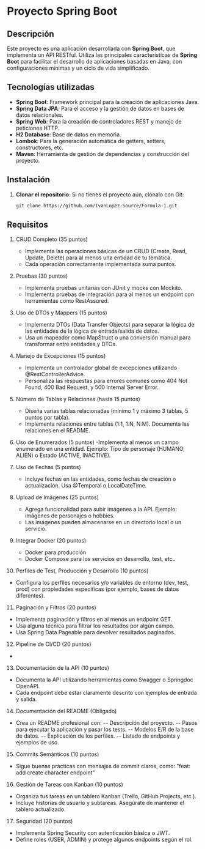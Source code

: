 # Proyecto Spring Boot

## Descripción

Este proyecto es una aplicación desarrollada con **Spring Boot**, que implementa un API RESTful. Utiliza las principales características de **Spring Boot** para facilitar el desarrollo de aplicaciones basadas en Java, con configuraciones mínimas y un ciclo de vida simplificado.

## Tecnologías utilizadas

- **Spring Boot**: Framework principal para la creación de aplicaciones Java.
- **Spring Data JPA**: Para el acceso y la gestión de datos en bases de datos relacionales.
- **Spring Web**: Para la creación de controladores REST y manejo de peticiones HTTP.
- **H2 Database**: Base de datos en memoria.
- **Lombok**: Para la generación automática de getters, setters, constructores, etc.
- **Maven**: Herramienta de gestión de dependencias y construcción del proyecto.


## Instalación

1. **Clonar el repositorio**:
   Si no tienes el proyecto aún, clónalo con Git:

   ```bash
   git clone https://github.com/IvanLopez-Source/Formula-1.git

## Requisitos 
1. CRUD Completo (35 puntos)
   - Implementa las operaciones básicas de un CRUD (Create, Read, Update, Delete) para al menos una entidad de tu temática.
   - Cada operación correctamente implementada suma puntos.

2. Pruebas (30 puntos)
   - Implementa pruebas unitarias con JUnit y mocks con Mockito.
   - Implementa pruebas de integración para al menos un endpoint con herramientas como RestAssured.
   
3. Uso de DTOs y Mappers (15 puntos)
   - Implementa DTOs (Data Transfer Objects) para separar la lógica de las entidades de la lógica de entrada/salida de datos.
   - Usa un mapeador como MapStruct o una conversión manual para transformar entre entidades y DTOs.

4. Manejo de Excepciones (15 puntos)
   - Implementa un controlador global de excepciones utilizando @RestControllerAdvice.
   - Personaliza las respuestas para errores comunes como 404 Not Found, 400 Bad Request, y 500 Internal Server Error.

5. Número de Tablas y Relaciones (hasta 15 puntos)
   - Diseña varias tablas relacionadas (mínimo 1 y máximo 3 tablas, 5 puntos por tabla).
   - Implementa relaciones entre tablas (1:1, 1:N, N:M). Documenta las relaciones en el README.

6. Uso de Enumerados (5 puntos)
   -Implementa al menos un campo enumerado en una entidad. Ejemplo: Tipo de personaje (HUMANO, ALIEN) o Estado (ACTIVE, INACTIVE).
   
7. Uso de Fechas (5 puntos)
   - Incluye fechas en las entidades, como fechas de creación o actualización. Usa @Temporal o LocalDateTime.

8. Upload de Imágenes (25 puntos)
   - Agrega funcionalidad para subir imágenes a la API. Ejemplo: imágenes de personajes o hobbies.
   - Las imágenes pueden almacenarse en un directorio local o un servicio.

9. Integrar Docker (20 puntos)
   - Docker para producción
   - Docker Compose para los servicios en desarrollo, test, etc..

10. Perfiles de Test, Producción y Desarrollo (10 puntos)
   - Configura los perfiles necesarios y/o variables de entorno (dev, test, prod) con propiedades específicas (por ejemplo, bases de datos diferentes).

11. Paginación y Filtros (20 puntos)
   - Implementa paginación y filtros en al menos un endpoint GET.
   - Usa alguna técnica para filtrar los resultados por algún campo.
   - Usa Spring Data Pageable para devolver resultados paginados.

12. Pipeline de CI/CD (20 puntos)
   -

13. Documentación de la API (10 puntos)
   - Documenta la API utilizando herramientas como Swagger o Springdoc OpenAPI.
   - Cada endpoint debe estar claramente descrito con ejemplos de entrada y salida.

14. Documentación del README (Obligado)
   - Crea un README profesional con:
   -- Descripción del proyecto.
   -- Pasos para ejecutar la aplicación y pasar los tests.
   -- Modelos E/R de la base de datos.
   -- Explicación de los perfiles.
   -- Listado de endpoints y ejemplos de uso.

15. Commits Semánticos (10 puntos)
   - Sigue buenas prácticas con mensajes de commit claros, como: "feat: add create character endpoint"

16. Gestión de Tareas con Kanban (10 puntos)
   - Organiza tus tareas en un tablero Kanban (Trello, GitHub Projects, etc.).
   - Incluye historias de usuario y subtareas. Asegúrate de mantener el tablero actualizado.

17. Seguridad (20 puntos)
   - Implementa Spring Security con autenticación básica o JWT.
   - Define roles (USER, ADMIN) y protege algunos endpoints según el rol.



